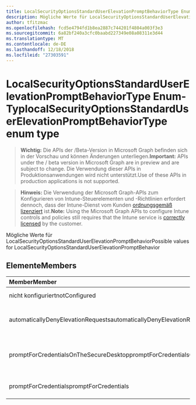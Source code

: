 ```yaml
---
title: LocalSecurityOptionsStandardUserElevationPromptBehaviorType Enum-Typ
description: Mögliche Werte für LocalSecurityOptionsStandardUserElevationPromptBehavior
author: tfitzmac
ms.openlocfilehash: fcd5e4794fd1b8ea2887c744201f4804a003f3e3
ms.sourcegitcommit: 6a82bf240a3cfc0baabd227349e08a08311e3d44
ms.translationtype: MT
ms.contentlocale: de-DE
ms.lasthandoff: 12/18/2018
ms.locfileid: "27303591"
---
```

# <a name="localsecurityoptionsstandarduserelevationpromptbehaviortype-enum-type"></a><span data-ttu-id="ea5b6-103">LocalSecurityOptionsStandardUserElevationPromptBehaviorType Enum-Typ</span><span class="sxs-lookup"><span data-stu-id="ea5b6-103">localSecurityOptionsStandardUserElevationPromptBehaviorType enum type</span></span>

> <span data-ttu-id="ea5b6-104">**Wichtig:** Die APIs der /Beta-Version in Microsoft Graph befinden sich in der Vorschau und können Änderungen unterliegen.</span><span class="sxs-lookup"><span data-stu-id="ea5b6-104">**Important:** APIs under the / beta version in Microsoft Graph are in preview and are subject to change.</span></span> <span data-ttu-id="ea5b6-105">Die Verwendung dieser APIs in Produktionsanwendungen wird nicht unterstützt.</span><span class="sxs-lookup"><span data-stu-id="ea5b6-105">Use of these APIs in production applications is not supported.</span></span>

> <span data-ttu-id="ea5b6-106">**Hinweis:** Die Verwendung der Microsoft Graph-APIs zum Konfigurieren von Intune-Steuerelementen und -Richtlinien erfordert dennoch, dass der Intune-Dienst vom Kunden [ordnungsgemäß lizenziert](https://go.microsoft.com/fwlink/?linkid=839381) ist.</span><span class="sxs-lookup"><span data-stu-id="ea5b6-106">**Note:** Using the Microsoft Graph APIs to configure Intune controls and policies still requires that the Intune service is [correctly licensed](https://go.microsoft.com/fwlink/?linkid=839381) by the customer.</span></span>

<span data-ttu-id="ea5b6-107">Mögliche Werte für LocalSecurityOptionsStandardUserElevationPromptBehavior</span><span class="sxs-lookup"><span data-stu-id="ea5b6-107">Possible values for LocalSecurityOptionsStandardUserElevationPromptBehavior</span></span>
## <a name="members"></a><span data-ttu-id="ea5b6-108">Elemente</span><span class="sxs-lookup"><span data-stu-id="ea5b6-108">Members</span></span>
|<span data-ttu-id="ea5b6-109">Member</span><span class="sxs-lookup"><span data-stu-id="ea5b6-109">Member</span></span>|<span data-ttu-id="ea5b6-110">Wert</span><span class="sxs-lookup"><span data-stu-id="ea5b6-110">Value</span></span>|<span data-ttu-id="ea5b6-111">Beschreibung</span><span class="sxs-lookup"><span data-stu-id="ea5b6-111">Description</span></span>|
|:---|:---|:---|
|<span data-ttu-id="ea5b6-112">nicht konfiguriert</span><span class="sxs-lookup"><span data-stu-id="ea5b6-112">notConfigured</span></span>|<span data-ttu-id="ea5b6-113">0</span><span class="sxs-lookup"><span data-stu-id="ea5b6-113">0</span></span>|<span data-ttu-id="ea5b6-114">Nicht konfiguriert</span><span class="sxs-lookup"><span data-stu-id="ea5b6-114">Not Configured</span></span>|
|<span data-ttu-id="ea5b6-115">automaticallyDenyElevationRequests</span><span class="sxs-lookup"><span data-stu-id="ea5b6-115">automaticallyDenyElevationRequests</span></span>|<span data-ttu-id="ea5b6-116">1</span><span class="sxs-lookup"><span data-stu-id="ea5b6-116">1</span></span>|<span data-ttu-id="ea5b6-117">Ablehnen Sie automatisch Elevation-Anforderungen</span><span class="sxs-lookup"><span data-stu-id="ea5b6-117">Automatically deny elevation requests</span></span>|
|<span data-ttu-id="ea5b6-118">promptForCredentialsOnTheSecureDesktop</span><span class="sxs-lookup"><span data-stu-id="ea5b6-118">promptForCredentialsOnTheSecureDesktop</span></span>|<span data-ttu-id="ea5b6-119">2</span><span class="sxs-lookup"><span data-stu-id="ea5b6-119">2</span></span>|<span data-ttu-id="ea5b6-120">Aufforderung zur erneuten Eingabe auf dem sicheren desktop</span><span class="sxs-lookup"><span data-stu-id="ea5b6-120">Prompt for credentials on the secure desktop</span></span>|
|<span data-ttu-id="ea5b6-121">promptForCredentials</span><span class="sxs-lookup"><span data-stu-id="ea5b6-121">promptForCredentials</span></span>|<span data-ttu-id="ea5b6-122">3</span><span class="sxs-lookup"><span data-stu-id="ea5b6-122">3</span></span>|<span data-ttu-id="ea5b6-123">Aufforderung zur erneuten Eingabe</span><span class="sxs-lookup"><span data-stu-id="ea5b6-123">Prompt for credentials</span></span>|






